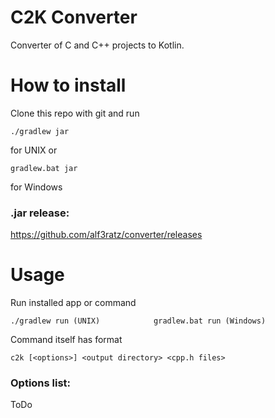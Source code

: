 # C2K Converter
Converter of C and C++ projects to Kotlin. 

# How to install
Clone this repo with git and run
```
./gradlew jar
```
for UNIX or
```
gradlew.bat jar
```
for Windows

### .jar release:
https://github.com/alf3ratz/converter/releases

# Usage
Run installed app or command
```
./gradlew run (UNIX)            gradlew.bat run (Windows)
```

Command itself has format
```
c2k [<options>] <output directory> <cpp.h files>
```

### Options list:
ToDo
